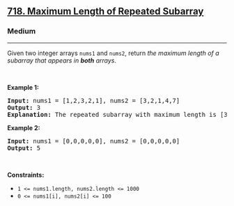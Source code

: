 <h2><a href="https://leetcode.com/problems/maximum-length-of-repeated-subarray/">718. Maximum Length of Repeated Subarray</a></h2><h3>Medium</h3><hr><div style="user-select: auto;"><p style="user-select: auto;">Given two integer arrays <code style="user-select: auto;">nums1</code> and <code style="user-select: auto;">nums2</code>, return <em style="user-select: auto;">the maximum length of a subarray that appears in <strong style="user-select: auto;">both</strong> arrays</em>.</p>

<p style="user-select: auto;">&nbsp;</p>
<p style="user-select: auto;"><strong style="user-select: auto;">Example 1:</strong></p>

<pre style="user-select: auto;"><strong style="user-select: auto;">Input:</strong> nums1 = [1,2,3,2,1], nums2 = [3,2,1,4,7]
<strong style="user-select: auto;">Output:</strong> 3
<strong style="user-select: auto;">Explanation:</strong> The repeated subarray with maximum length is [3,2,1].
</pre>

<p style="user-select: auto;"><strong style="user-select: auto;">Example 2:</strong></p>

<pre style="user-select: auto;"><strong style="user-select: auto;">Input:</strong> nums1 = [0,0,0,0,0], nums2 = [0,0,0,0,0]
<strong style="user-select: auto;">Output:</strong> 5
</pre>

<p style="user-select: auto;">&nbsp;</p>
<p style="user-select: auto;"><strong style="user-select: auto;">Constraints:</strong></p>

<ul style="user-select: auto;">
	<li style="user-select: auto;"><code style="user-select: auto;">1 &lt;= nums1.length, nums2.length &lt;= 1000</code></li>
	<li style="user-select: auto;"><code style="user-select: auto;">0 &lt;= nums1[i], nums2[i] &lt;= 100</code></li>
</ul>
</div>
